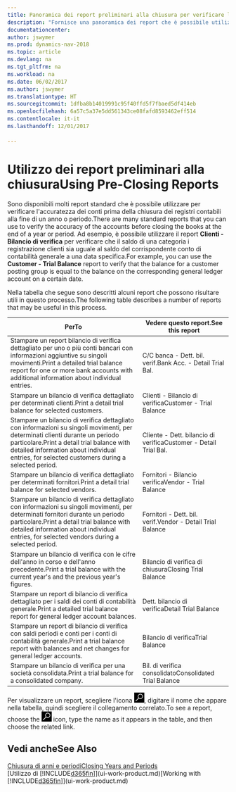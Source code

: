 ```yaml
---
title: Panoramica dei report preliminari alla chiusura per verificare l'accuratezza dei conti
description: "Fornisce una panoramica dei report che è possibile utilizzare per verificare l'accuratezza dei conti prima della chiusura dei registri contabili alla fine di un anno o periodo."
documentationcenter: 
author: jswymer
ms.prod: dynamics-nav-2018
ms.topic: article
ms.devlang: na
ms.tgt_pltfrm: na
ms.workload: na
ms.date: 06/02/2017
ms.author: jswymer
ms.translationtype: HT
ms.sourcegitcommit: 1dfba8b14019991c95f40ffd5f7fbaed5df414eb
ms.openlocfilehash: 6a57c5a37e5dd561343ce08fafd8593462eff514
ms.contentlocale: it-it
ms.lasthandoff: 12/01/2017

---
```

# <a name="using-pre-closing-reports"></a><span data-ttu-id="e925a-103">Utilizzo dei report preliminari alla chiusura</span><span class="sxs-lookup"><span data-stu-id="e925a-103">Using Pre-Closing Reports</span></span>
<span data-ttu-id="e925a-104">Sono disponibili molti report standard che è possibile utilizzare per verificare l'accuratezza dei conti prima della chiusura dei registri contabili alla fine di un anno o periodo.</span><span class="sxs-lookup"><span data-stu-id="e925a-104">There are many standard reports that you can use to verify the accuracy of the accounts before closing the books at the end of a year or period.</span></span> <span data-ttu-id="e925a-105">Ad esempio, è possibile utilizzare il report **Clienti - Bilancio di verifica** per verificare che il saldo di una categoria i registrazione clienti sia uguale al saldo del corrispondente conto di contabilità generale a una data specifica.</span><span class="sxs-lookup"><span data-stu-id="e925a-105">For example, you can use the **Customer - Trial Balance** report to verify that the balance for a customer posting group is equal to the balance on the corresponding general ledger account on a certain date.</span></span>

<span data-ttu-id="e925a-106">Nella tabella che segue sono descritti alcuni report che possono risultare utili in questo processo.</span><span class="sxs-lookup"><span data-stu-id="e925a-106">The following table describes a number of reports that may be useful in this process.</span></span>

| <span data-ttu-id="e925a-107">Per</span><span class="sxs-lookup"><span data-stu-id="e925a-107">To</span></span> | <span data-ttu-id="e925a-108">Vedere questo report.</span><span class="sxs-lookup"><span data-stu-id="e925a-108">See this report</span></span> |
| --- | --- |
| <span data-ttu-id="e925a-109">Stampare un report bilancio di verifica dettagliato per uno o più conti bancari con informazioni aggiuntive su singoli movimenti.</span><span class="sxs-lookup"><span data-stu-id="e925a-109">Print a detailed trial balance report for one or more bank accounts with additional information about individual entries.</span></span> |<span data-ttu-id="e925a-110">C/C banca - Dett. bil. verif.</span><span class="sxs-lookup"><span data-stu-id="e925a-110">Bank Acc. - Detail Trial Bal.</span></span> |
| <span data-ttu-id="e925a-111">Stampare un bilancio di verifica dettagliato per determinati clienti.</span><span class="sxs-lookup"><span data-stu-id="e925a-111">Print a detail trial balance for selected customers.</span></span> |<span data-ttu-id="e925a-112">Clienti - Bilancio di verifica</span><span class="sxs-lookup"><span data-stu-id="e925a-112">Customer - Trial Balance</span></span> |
| <span data-ttu-id="e925a-113">Stampare un bilancio di verifica dettagliato con informazioni su singoli movimenti, per determinati clienti durante un periodo particolare.</span><span class="sxs-lookup"><span data-stu-id="e925a-113">Print a detail trial balance with detailed information about individual entries, for selected customers during a selected period.</span></span> |<span data-ttu-id="e925a-114">Cliente - Dett. bilancio di verifica</span><span class="sxs-lookup"><span data-stu-id="e925a-114">Customer - Detail Trial Bal.</span></span> |
| <span data-ttu-id="e925a-115">Stampare un bilancio di verifica dettagliato per determinati fornitori.</span><span class="sxs-lookup"><span data-stu-id="e925a-115">Print a detail trial balance for selected vendors.</span></span> |<span data-ttu-id="e925a-116">Fornitori - Bilancio verifica</span><span class="sxs-lookup"><span data-stu-id="e925a-116">Vendor - Trial Balance</span></span> |
| <span data-ttu-id="e925a-117">Stampare un bilancio di verifica dettagliato con informazioni su singoli movimenti, per determinati fornitori durante un periodo particolare.</span><span class="sxs-lookup"><span data-stu-id="e925a-117">Print a detail trial balance with detailed information about individual entries, for selected vendors during a selected period.</span></span> |<span data-ttu-id="e925a-118">Fornitori - Dett. bil. verif.</span><span class="sxs-lookup"><span data-stu-id="e925a-118">Vendor - Detail Trial Balance</span></span> |
| <span data-ttu-id="e925a-119">Stampare un bilancio di verifica con le cifre dell'anno in corso e dell'anno precedente.</span><span class="sxs-lookup"><span data-stu-id="e925a-119">Print a trial balance with the current year's and the previous year's figures.</span></span> |<span data-ttu-id="e925a-120">Bilancio di verifica di chiusura</span><span class="sxs-lookup"><span data-stu-id="e925a-120">Closing Trial Balance</span></span> |
| <span data-ttu-id="e925a-121">Stampare un report di bilancio di verifica dettagliato per i saldi dei conti di contabilità generale.</span><span class="sxs-lookup"><span data-stu-id="e925a-121">Print a detailed trial balance report for general ledger account balances.</span></span> |<span data-ttu-id="e925a-122">Dett. bilancio di verifica</span><span class="sxs-lookup"><span data-stu-id="e925a-122">Detail Trial Balance</span></span> |
| <span data-ttu-id="e925a-123">Stampare un report di bilancio di verifica con saldi periodi e conti per i conti di contabilità generale.</span><span class="sxs-lookup"><span data-stu-id="e925a-123">Print a trial balance report with balances and net changes for general ledger accounts.</span></span> |<span data-ttu-id="e925a-124">Bilancio di verifica</span><span class="sxs-lookup"><span data-stu-id="e925a-124">Trial Balance</span></span> |
| <span data-ttu-id="e925a-125">Stampare un bilancio di verifica per una società consolidata.</span><span class="sxs-lookup"><span data-stu-id="e925a-125">Print a trial balance for a consolidated company.</span></span> |<span data-ttu-id="e925a-126">Bil. di verifica consolidato</span><span class="sxs-lookup"><span data-stu-id="e925a-126">Consolidated Trial Balance</span></span> |

<span data-ttu-id="e925a-127">Per visualizzare un report, scegliere l'icona ![Cerca pagina o report](media/ui-search/search_small.png "icona Cerca pagina o report"), digitare il nome che appare nella tabella, quindi scegliere il collegamento correlato.</span><span class="sxs-lookup"><span data-stu-id="e925a-127">To see a report, choose the ![Search for Page or Report](media/ui-search/search_small.png "Search for Page or Report icon") icon, type the name as it appears in the table, and then choose the related link.</span></span>

## <a name="see-also"></a><span data-ttu-id="e925a-128">Vedi anche</span><span class="sxs-lookup"><span data-stu-id="e925a-128">See Also</span></span>
[<span data-ttu-id="e925a-129">Chiusura di anni e periodi</span><span class="sxs-lookup"><span data-stu-id="e925a-129">Closing Years and Periods</span></span>](year-close-years-periods.md)  
<span data-ttu-id="e925a-130">[Utilizzo di [!INCLUDE[d365fin](includes/d365fin_md.md)]](ui-work-product.md)</span><span class="sxs-lookup"><span data-stu-id="e925a-130">[Working with [!INCLUDE[d365fin](includes/d365fin_md.md)]](ui-work-product.md)</span></span>


